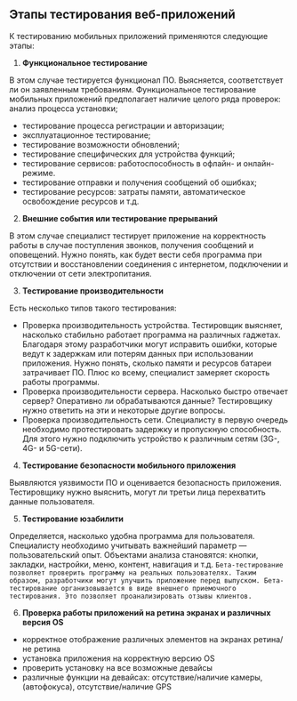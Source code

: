 ## Этапы тестирования веб-приложений
К тестированию мобильных приложений применяются следующие этапы:
1. **Функциональное тестирование**

В этом случае тестируется функционал ПО. Выясняется, соответствует ли он заявленным требованиям. Функциональное тестирование мобильных приложений предполагает наличие целого ряда проверок:
анализ процесса установки;
- тестирование процесса регистрации и авторизации;
- эксплуатационное тестирование;
- тестирование возможности обновлений;
- тестирование специфических для устройства функций;
- тестирование сервисов: работоспособность в офлайн- и онлайн-режиме.
- тестирование отправки и получения сообщений об ошибках;
- тестирование ресурсов: затраты памяти, автоматическое освобождение ресурсов и т.д.

2. **Внешние события или тестирование прерываний**

В этом случае специалист тестирует приложение на корректность работы в случае поступления звонков, получения сообщений и оповещений. Нужно понять, как будет вести себя программа при отсутствии и восстановлении соединения с интернетом, подключении и отключении от сети электропитания.

3. **Тестирование производительности**

Есть несколько типов такого тестирования:
- Проверка производительность устройства. Тестировщик выясняет, насколько стабильно работает программа на различных гаджетах. Благодаря этому разработчики могут исправить ошибки, которые ведут к задержкам или потерям данных при использовании приложения. Нужно понять, сколько памяти и ресурсов батареи затрачивает ПО. Плюс ко всему, специалист замеряет скорость работы программы.
- Проверка производительности сервера. Насколько быстро отвечает сервер? Оперативно ли обрабатываются данные? Тестировщику нужно ответить на эти и некоторые другие вопросы.
- Проверка производительность сети. Специалисту в первую очередь необходимо протестировать задержку и пропускную способность. Для этого нужно подключить устройство к различным сетям (3G-, 4G- и 5G-сети).

4. **Тестирование безопасности мобильного приложения**

Выявляются уязвимости ПО и оценивается безопасность приложения. Тестировщику нужно выяснить, могут ли третьи лица перехватить данные пользователя.

5. **Тестирование юзабилити**

Определяется, насколько удобна программа для пользователя. Специалисту необходимо учитывать важнейший параметр — пользовательский опыт. Объектами анализа становятся: кнопки, закладки, настройки, меню, контент, навигация и т.д.
```Бета-тестирование позволяет проверить программу на реальных пользователях. Таким образом, разработчики могут улучшить приложение перед выпуском. Бета-тестирование организовывается в виде внешнего приемочного тестирования. Это позволяет проанализировать отзывы клиентов.```

6. **Проверка работы приложений на ретина экранах и различных версия OS**
- корректное отображение различных элементов на экранах ретина/не ретина
- установка приложения на корректную версию OS
- проверить установку на все возможные девайсы
- различные функции на девайсах: отсутствие/наличие камеры, (автофокуса), отсутствие/наличие GPS
